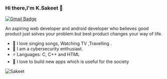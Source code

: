 ### Hi there,I'm K.Sakeet 👋

[![Gmail Badge](https://img.shields.io/badge/-kopparapu.sakeet@gmail.com-c14438?style=flat-square&logo=Gmail&logoColor=white&link=mailto:kopparapu.sakeet@gmail.com)](mailto:kopparapu.sakeet@gmail.com)

 

An aspiring web developer and android developer who believes good product just solves your problem but best product changes your way of life.

 
- 🌱 I  love singing songs, Watching TV ,Travelling .
- 🌱 I am a cybersecurity enthusiast.
- ⚡ Languages: C, C++ and HTML
- 🌱 I love to build new apps which is useful for the society

 

<p align="left"><img src="https://github-readme-stats.vercel.app/api?username=Sakeet&show_icons=true" alt="Sakeet" /></p>

 


